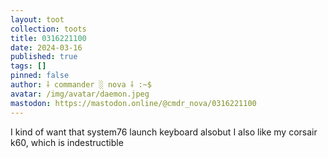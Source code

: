 ```yaml
---
layout: toot
collection: toots
title: 0316221100
date: 2024-03-16
published: true
tags: []
pinned: false
author: ⸸ commander ░ nova ⸸ :~$
avatar: /img/avatar/daemon.jpeg
mastodon: https://mastodon.online/@cmdr_nova/0316221100
---
```


I kind of want that system76 launch keyboard alsobut I also like my corsair k60, which is indestructible
